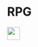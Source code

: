 # RPG

<img src="https://raw.githubusercontent.com/<OWNER>/<OWNER>/master/<GIF_NAME>.gif" width="30px">
